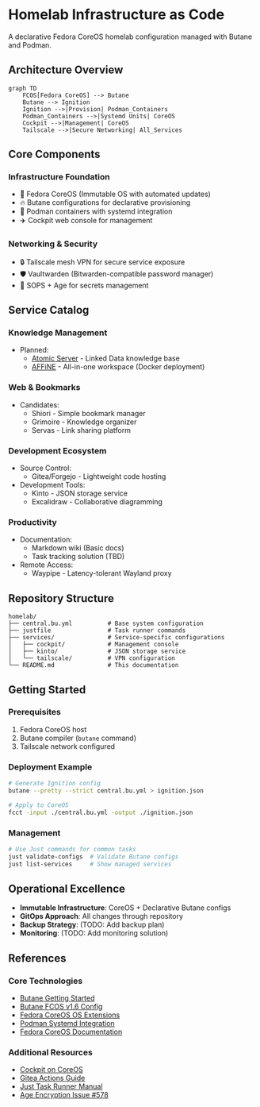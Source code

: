 # Homelab Infrastructure as Code

A declarative Fedora CoreOS homelab configuration managed with Butane and Podman.

## Architecture Overview

```mermaid
graph TD
    FCOS[Fedora CoreOS] --> Butane
    Butane --> Ignition
    Ignition -->|Provision| Podman_Containers
    Podman_Containers -->|Systemd Units| CoreOS
    Cockpit -->|Management| CoreOS
    Tailscale -->|Secure Networking| All_Services
```

## Core Components

### Infrastructure Foundation
- 🐧 Fedora CoreOS (Immutable OS with automated updates)
- 🔥 Butane configurations for declarative provisioning
- 🐳 Podman containers with systemd integration
- ✈️ Cockpit web console for management

### Networking & Security
- 🔒 Tailscale mesh VPN for secure service exposure
- 🛡️ Vaultwarden (Bitwarden-compatible password manager)
- 🔑 SOPS + Age for secrets management

## Service Catalog

### Knowledge Management
- Planned:
  - [Atomic Server](https://github.com/atomicdata-dev/atomic-server) - Linked Data knowledge base
  - [AFFiNE](https://github.com/toeverything/AFFiNE) - All-in-one workspace (Docker deployment)

### Web & Bookmarks
- Candidates:
  - Shiori - Simple bookmark manager
  - Grimoire - Knowledge organizer
  - Servas - Link sharing platform

### Development Ecosystem
- Source Control:
  - Gitea/Forgejo - Lightweight code hosting
- Development Tools:
  - Kinto - JSON storage service
  - Excalidraw - Collaborative diagramming

### Productivity
- Documentation:
  - Markdown wiki (Basic docs)
  - Task tracking solution (TBD)
- Remote Access:
  - Waypipe - Latency-tolerant Wayland proxy

## Repository Structure

```
homelab/
├── central.bu.yml          # Base system configuration
├── justfile                # Task runner commands
├── services/               # Service-specific configurations
│   ├── cockpit/            # Management console
│   ├── kinto/              # JSON storage service
│   └── tailscale/          # VPN configuration
└── README.md               # This documentation
```

## Getting Started

### Prerequisites
1. Fedora CoreOS host
2. Butane compiler (`butane` command)
3. Tailscale network configured

### Deployment Example
```bash
# Generate Ignition config
butane --pretty --strict central.bu.yml > ignition.json

# Apply to CoreOS
fcct -input ./central.bu.yml -output ./ignition.json
```

### Management
```bash
# Use Just commands for common tasks
just validate-configs  # Validate Butane configs
just list-services     # Show managed services
```

## Operational Excellence
- **Immutable Infrastructure**: CoreOS + Declarative Butane configs
- **GitOps Approach**: All changes through repository
- **Backup Strategy**: (TODO: Add backup plan)
- **Monitoring**: (TODO: Add monitoring solution)

## References

### Core Technologies
- [Butane Getting Started](https://coreos.github.io/butane/getting-started/)
- [Butane FCOS v1.6 Config](https://coreos.github.io/butane/config-fcos-v1_6/)
- [Fedora CoreOS OS Extensions](https://docs.fedoraproject.org/en-US/fedora-coreos/os-extensions/)
- [Podman Systemd Integration](https://docs.podman.io/en/latest/markdown/podman-systemd.unit.5.html)
- [Fedora CoreOS Documentation](https://docs.fedoraproject.org/en-US/fedora-coreos/)

### Additional Resources
- [Cockpit on CoreOS](https://cockpit-project.org/running.html#coreos)
- [Gitea Actions Guide](https://chrisliebaer.de/blog/gitea-actions/)
- [Just Task Runner Manual](https://just.systems/man/en/)
- [Age Encryption Issue #578](https://github.com/FiloSottile/age/issues/578)
